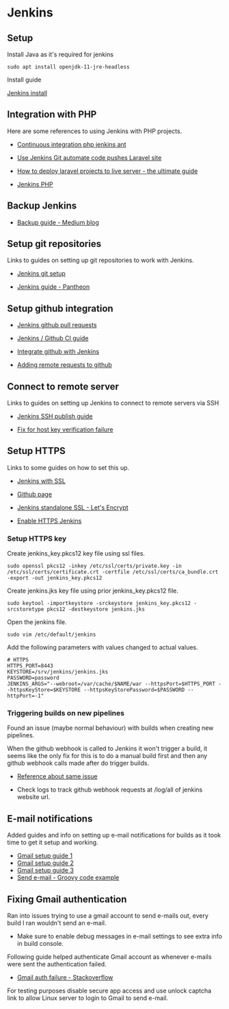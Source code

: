 # Jenkins

## Setup

Install Java as it's required for jenkins

```
sudo apt install openjdk-11-jre-headless
```

Install guide

[Jenkins install](https://wiki.jenkins.io/display/JENKINS/Installing+Jenkins+on+Ubuntu)

## Integration with PHP

Here are some references to using Jenkins with PHP projects.

- [Continuous integration php jenkins ant](https://snipe.net/2012/12/11/continuous-integration-php-jenkins-ant)

- [Use Jenkins Git automate code pushes Laravel site](https://www.shift8web.ca/2018/02/use-jenkins-git-automate-code-pushes-laravel-site)

- [How to deploy laravel projects to live server \- the ultimate guide](https://laraveldaily.com/how-to-deploy-laravel-projects-to-live-server-the-ultimate-guide)

- [Jenkins PHP](https://modess.io/jenkins-php)

## Backup Jenkins

- [Backup guide \- Medium blog](https://medium.com/@_oleksii_/how-to-backup-and-restore-jenkins-complete-guide-62fc2f99b457)

## Setup git repositories

Links to guides on setting up git repositories to work with Jenkins.

- [Jenkins git setup](https://www.thegeekstuff.com/2016/10/jenkins-git-setup)

- [Jenkins guide \- Pantheon](https://pantheon.io/docs/guides/jenkins)

## Setup github integration

- [Jenkins github pull requests](https://github.com/gitbucket/gitbucket/wiki/Setup-Jenkins-GitHub-pull-request-builder-plugin)

- [Jenkins / Github CI guide](https://resources.github.com/whitepapers/practical-guide-to-CI-with-Jenkins-and-GitHub)

- [Integrate github with Jenkins](https://www.blazemeter.com/blog/how-to-integrate-your-github-repository-to-your-jenkins-project)

- [Adding remote requests to github](https://help.github.com/en/github/using-git/adding-a-remote)

## Connect to remote server

Links to guides on setting up Jenkins to connect to remote servers via SSH

- [Jenkins SSH publish guide](https://plugins.jenkins.io/publish-over-ssh)

- [Fix for host key verification failure](https://www.edureka.co/community/11280/how-resolve-this-error-jenkins-host-key-verification-failed)

## Setup HTTPS

Links to some guides on how to set this up.

- [Jenkins with SSL](http://sam.gleske.net/blog/engineering/2016/05/04/jenkins-with-ssl.html)

- [Github page](https://gist.github.com/geraldvillorente/26acf3a351643c618125)

- [Jenkins standalone SSL \- Let's Encrypt](http://www.vhinandrich.com/blog/jenkins-standalone-ssl-lets-encrypt)

- [Enable HTTPS Jenkins](https://jansipke.nl/enable-https-jenkins)

### Setup HTTPS key

Create jenkins_key.pkcs12 key file using ssl files.

```
sudo openssl pkcs12 -inkey /etc/ssl/certs/private.key -in /etc/ssl/certs/certificate.crt -certfile /etc/ssl/certs/ca_bundle.crt -export -out jenkins_key.pkcs12
```

Create jenkins.jks key file using prior jenkins_key.pkcs12 file.

```
sudo keytool -importkeystore -srckeystore jenkins_key.pkcs12 -srcstoretype pkcs12 -destkeystore jenkins.jks
```

Open the jenkins file.

```
sudo vim /etc/default/jenkins
```

Add the following parameters with values changed to actual values.

```
# HTTPS
HTTPS_PORT=8443
KEYSTORE=/srv/jenkins/jenkins.jks
PASSWORD=password
JENKINS_ARGS="--webroot=/var/cache/$NAME/war --httpsPort=$HTTPS_PORT --httpsKeyStore=$KEYSTORE --httpsKeyStorePassword=$PASSWORD --httpPort=-1"
```

### Triggering builds on new pipelines

Found an issue (maybe normal behaviour) with builds when creating new pipelines.

When the github webhook is called to Jenkins it won't trigger a build, it seems like the only fix for this is to do a manual build first and then any github webhook calls made after do trigger builds.

- [Reference about same issue](https://issues.jenkins-ci.org/browse/JENKINS-40814)

- Check logs to track github webhook requests at /log/all of jenkins website url.


## E-mail notifications

Added guides and info on setting up e-mail notifications for builds as it took time to get it setup and working.

- [Gmail setup guide 1](https://www.decodingdevops.com/configure-jenkins-email-notification-and-solved-not-working/)
- [Gmail setup guide 2](https://medium.com/@gustavo.guss/jenkins-sending-email-on-post-build-938b236545d2)
- [Gmail setup guide 3](https://medium.com/@pradeep.sg406/how-to-configure-email-notification-in-jenkins-227b58d3c017)
- [Send e-mail - Groovy code example](https://gist.github.com/g0t4/747cd20e8563aefc3eac444166983142)

## Fixing Gmail authentication

Ran into issues trying to use a gmail account to send e-mails out, every build I ran wouldn't send an e-mail.

- Make sure to enable debug messages in e-mail settings to see extra info in build console.

Following guide helped authenticate Gmail account as whenever e-mails were sent the authentication failed.

- [Gmail auth failure - Stackoverflow](https://stackoverflow.com/questions/25718290/jenkins-smtp-email-configuration-fails-verification)

For testing purposes disable secure app access and use unlock captcha link to allow Linux server to login to Gmail to send e-mail.
